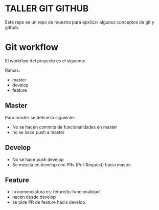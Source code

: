 # TALLER GIT GITHUB
Este repo es un repo de muestra para epxlicar algunos conceptos de git y github.


# Git workflow
El workflow del proyecto es el siguiente

Ramas:
- master
- develop
- feature

## Master
Para master se define lo siguiente: 

- No se hacen commits de funcionalidades en master
- no se hace push a master

## Develop
- No se hace push develop
- Se mezcla en develop con PRs (Pull Request) hacia master.

## Feature

- la nomenclatura es: feture/tu-funcionalidad
- nacen desde develop
- se pide PR de feature hacia develop.

